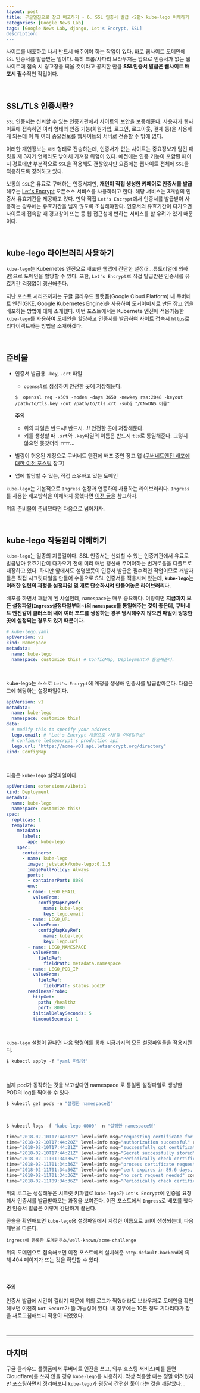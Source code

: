 ```yaml
---
layout: post
title: 구글엔진으로 장고 배포하기 - 6. SSL 인증서 발급 <2편> kube-lego 이해하기
categories: [Google News Lab]
tags: [Google News Lab, django, Let's Encrypt, SSL]
description: 
---
```


사이트를 배포하고 나서 반드시 해주어야 하는 작업이 있다. 바로 웹사이트 도메인에 `SSL` 인증서를 발급받는 일이다. 특히 크롬/사파리 브라우저는 앞으로 인증서가 없는 웹사이트에 접속 시 경고창을 띄울 것이라고 공지한 만큼 **SSL인증서 발급은 웹사이트 배포시 필수**적인 작업이다.

<br>

## SSL/TLS 인증서란?
 
`SSL` 인증서는 신뢰할 수 있는 인증기관에서 사이트의 보안을 보증해준다. 사용자가 웹사이트에 접속하면 여러 형태의 인증 기능(회원가입, 로그인, 로그아웃, 결제 등)을 사용하게 되는데 이 때 여러 중요정보를 웹사이트의 서버로 전송할 수 밖에 없다. 

이러한 개인정보는 `패킷` 형태로 전송하는데, 인증서가 없는 사이트는 중요정보가 담긴 패킷을 제 3자가 언제라도 낚아채 가져갈 위험이 있다. 예전에는 인증 기능이 포함된 페이지 경로에만 부분적으로 `SSL`을 적용해도 괜찮았지만 요즘에는 웹사이트 전체에 `SSL`을 적용하도록 장려하고 있다. 

보통의 `SSL`은 유료로 구매하는 인증서지만, **개인이 직접 생성한 키페어로 인증서를 발급**해주는 <a href="#" target="_blank">Let's Encrypt</a> 오픈소스 서비스를 사용하려고 한다. 해당 서비스는 3개월의 인증서 유효기간을 제공하고 있다. 만약 직접 `Let's Encrypt`에서 인증서를 발급받아 사용하는 경우에는 유효기간을 넘지 않도록 조심해야한다. 인증서의 유효기간이 다가오면 사이트에 접속할 때 경고창이 뜨는 등 웹 접근성에 반하는 서비스를 할 우려가 있기 때문이다. 


<br />

## kube-lego 라이브러리 사용하기

`kube-lego`는 Kubernetes 엔진으로 배포한 웹앱에 간단한 설정(?...튜토리얼에 의하면)으로 도메인을 할당할 수 있다. 또한, `Let's Encrypt`로 직접 발급받은 인증서를 유효기간 걱정없이 갱신해준다. 


지난 포스트 시리즈까지는 구글 클라우드 플랫폼(Google Cloud Platform) 내 쿠버네트 엔진(GKE, Google Kubernetes Engine)을 사용하여 도커이미지로 만든 장고 앱을 배포하는 방법에 대해 소개했다.
이번 포스트에서는 Kubernete 엔진에 적용가능한 `kube-lego`를 사용하여 도메인을 할당하고 인증서를 발급하여 사이트 접속시 `https`로 리다이렉트하는 방법을 소개하겠다. 

<br />

## 준비물

- 인증서 발급용 `.key`, `.crt` 파일
	- `openssl`로 생성하여 안전한 곳에 저장해둔다. 
	
	```
	$  openssl req -x509 -nodes -days 3650 -newkey rsa:2048 -keyout /path/to/tls.key -out /path/to/tls.crt -subj "/CN=DNS 이름"
	``` 

	**주의**
		
	- 위의 파일은 반드시! 반드시...!! 안전한 곳에 저장해둔다.
	- 키를 생성할 때 `.srt`와 `.key`파일의 이름은 반드시 `tls`로 통일해준다. 그렇지 않으면 못찾더라 ㅠㅠ...

- 빌링이 허용된 계정으로 쿠버네트 엔진에 배포 중인 장고 앱 (<a href="http://juliahwang.kr/google%20news%20lab/2018/01/29/%EA%B5%AC%EA%B8%80%EC%97%94%EC%A7%84%EC%9C%BC%EB%A1%9C%EC%9E%A5%EA%B3%A0%EB%B0%B0%ED%8F%AC%ED%95%98%EA%B8%B01-%EB%B0%B0%ED%8F%AC%EC%A0%84%EC%A4%80%EB%B9%84.html" target="_blank">쿠버네트엔진 배포에 대한 이전 포스팅</a> 참고) 
- 앱에 할당할 수 있는, 직접 소유하고 있는 도메인


`kube-lego`는 기본적으로 `Ingress` 설정과 연동하여 사용하는 라이브러리다. `Ingress`를 사용한 배포방식을 이해하지 못했다면 <a href="http://juliahwang.kr/google%20news%20lab/2018/02/13/%EA%B5%AC%EA%B8%80%EC%97%94%EC%A7%84%EC%9C%BC%EB%A1%9C%EC%9E%A5%EA%B3%A0%EB%B0%B0%ED%8F%AC%ED%95%98%EA%B8%B06-SSL%EC%9D%B8%EC%A6%9D%EC%84%9C%EB%B0%9C%EA%B8%891%EB%B0%B0%ED%8F%AC%EB%B0%A9%EC%8B%9D%EC%97%90%EB%8C%80%ED%95%9C%EA%B3%A0%EC%B0%B0.html" target="_blank">이전 글</a>을 참고하자.
 
위의 준비물이 준비됐다면 다음으로 넘어가자. 

<br />

## kube-lego 작동원리 이해하기

`kube-lego`는 일종의 지름길이다. SSL 인증서는 신뢰할 수 있는 인증기관에서 유료로 발급받아 유효기간이 다가오기 전에 미리 매번 갱신해 주어야하는 번거로움을 디폴트로 내장하고 있다. 하지만 앞에서도 설명했듯이 인증서 발급은 필수적인 작업이므로 개발자들은 직접 시크릿파일을 만들어 수동으로 SSL 인증서를 적용시켜 왔는데, **`kube-lego`는 이러한 일련의 과정을 설정파일 몇 개로 단순화시켜 만들어놓은 라이브러리**다.

배포를 하면서 깨닫게 된 사실인데, `namespace`는 매우 중요하다. 이왕이면 **지금까지 모든 설정파일(`Ingress`설정파일부터~)의 `namespace`를 통일해주는 것이 좋은데, 쿠버네트 엔진같이 클러스터 내에 여러 포드를 생성하는 경우 명시해주지 않으면 파일이 엉뚱한 곳에 설정되는 경우도 있기 때문**이다. 

```yaml
# kube-lego.yaml
apiVersion: v1
kind: Namespace
metadata:
  name: kube-lego
  namespace: customize this! # ConfigMap, Deployment와 통일해준다.
```

<br>

kube-lego는 스스로 `Let's Encrypt`에 계정을 생성해 인증서를 발급받아온다. 다음은 그에 해당하는 설정파일이다. 

```yaml
apiVersion: v1
metadata:
  name: kube-lego
  namespace: customize this!
data:
  # modify this to specify your address
  lego.email: # "Let's Encrypt 계정으로 사용할 이메일주소"
  # configure letsencrypt's production api
  lego.url: "https://acme-v01.api.letsencrypt.org/directory"
kind: ConfigMap

```

<br />

다음은 `kube-lego` 설정파일이다. 


```yaml
apiVersion: extensions/v1beta1
kind: Deployment
metadata:
  name: kube-lego
  namespace: customize this!
spec:
  replicas: 1
  template:
    metadata:
      labels:
        app: kube-lego
    spec:
      containers:
      - name: kube-lego
        image: jetstack/kube-lego:0.1.5
        imagePullPolicy: Always
        ports:
        - containerPort: 8080
        env:
        - name: LEGO_EMAIL
          valueFrom:
            configMapKeyRef:
              name: kube-lego
              key: lego.email
        - name: LEGO_URL
          valueFrom:
            configMapKeyRef:
              name: kube-lego
              key: lego.url
        - name: LEGO_NAMESPACE
          valueFrom:
            fieldRef:
              fieldPath: metadata.namespace
        - name: LEGO_POD_IP
          valueFrom:
            fieldRef:
              fieldPath: status.podIP
        readinessProbe:
          httpGet:
            path: /healthz
            port: 8080
          initialDelaySeconds: 5
          timeoutSeconds: 1
```

<br>

`kube-lego` 설정이 끝나면 다음 명령어를 통해 지금까지의 모든 설정파일들을 적용시킨다. 

```powershell
$ kubectl apply -f "yaml 파일명"
```

<br>

실제 pod가 동작하는 것을 보고싶다면 namespace 로 통일된 설정파일로 생성한 POD의 log를 찍어볼 수 있다.

```powershell
$ kubectl get pods -n "설정한 namespace명"
```

<br>


```powershell
$ kubectl logs -f "kube-lego-0000" -n "설정한 namespace명" 

time="2018-02-10T17:44:12Z" level=info msg="requesting certificate for [설정 도메인]" context="ingress_tls" name=myingress namespace=default 
time="2018-02-10T17:44:20Z" level=info msg="authorization successful" context=acme domain=[설정 도메인] 
time="2018-02-10T17:44:21Z" level=info msg="successfully got certificate: domains=[설정 도메인] url=[let's encrypt acme 주소]" context=acme 
time="2018-02-10T17:44:21Z" level=info msg="Secret successfully stored" context=secret name=[설정해준 시크릿 이름] namespace=default 
time="2018-02-11T01:34:36Z" level=info msg="Periodically check certificates at 2018-02-11 01:34:36.919178554 +0000 UTC" context=kubelego  
time="2018-02-11T01:34:36Z" level=info msg="process certificate requests for ingresses" context=kubelego 
time="2018-02-11T01:34:36Z" level=info msg="cert expires in 89.6 days, no renewal needed" context="" expire_time=2018-05-11 16:44:20 +0000 UTC name=[인그레스 이름] namespace=default 
time="2018-02-11T01:34:36Z" level=info msg="no cert request needed" context="[인그레스 tls 이름]" name=[인그레스 이름] namespace=default 
time="2018-02-11T09:34:36Z" level=info msg="Periodically check certificates at 2018-02-11 09:34:36.919211522 +0000 UTC" context=kubelego 
```

위의 로그는 생성해놓은 시크릿 키파일로 `kube-lego`가 `Let's Encrypt`에 인증을 요청해서 인증서를 발급받아오는 과정을 보여준다. 이전 포스트에서 `Ingress`로 배포를 했다면 인증서 발급은 이렇게 간단하게 끝난다.


콘솔을 확인해보면 `kube-lego`용 설정파일에서 지정한 이름으로 url이 생성되는데, 다음 패턴을 따른다. 

```
ingress에 등록한 도메인주소/well-known/acme-challenge
```

위의 도메인으로 접속해보면 이전 포스트에서 설치해준 `http-default-backend`에 의해 404 페이지가 뜨는 것을 확인할 수 있다.

<br>

### `주의`
인증서 발급에 시간이 걸리기 때문에 위의 로그가 찍혔더라도 브라우저로 도메인을 확인해보면 여전히 `Not Secure`가 뜰 가능성이 있다. 내 경우에는 10분 정도 기다리다가 창을 새로고침해보니 적용이 되었었다. 

<br>

--- 

## 마치며 

구글 클라우드 플랫폼에서 쿠버네트 엔진을 쓰고, 외부 호스팅 서비스(예를 들면 Cloudflare)를 쓰지 않을 경우 `kube-lego`를 사용하자. 막상 적용할 때는 정말 어려웠지만 포스팅하면서 정리해보니 `kube-lego`가 굉장히 간편한 툴이라는 것을 깨달았다...

<br>
